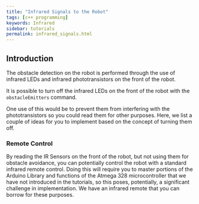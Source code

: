 ```yaml
---
title: "Infrared Signals to the Robot"
tags: [c++ programming]
keywords: Infrared
sidebar: tutorials
permalink: infrared_signals.html
---
```


## Introduction

The obstacle detection on the robot is performed through the use of infrared LEDs and infrared phototransistors on the front of the robot.


It is possible to turn off the infrared LEDs on the front of the robot with the `obstacleEmitters` command.

One use of this would be to prevent them from interfering with the phototransistors so you could read them for other purposes. Here, we list a couple of ideas for you to implement based on the concept of turning them off.

### Remote Control

By reading the IR Sensors on the front of the robot, but not using them for obstacle avoidance, you can potentially control the robot with a standard infrared remote control. Doing this will require you to master portions of the Arduino Library and functions of the Atmega 328 microcontroller that we have not introduced in the tutorials, so this poses, potentially, a significant challenge in implementation. We have an infrared remote that you can borrow for these purposes.

[//]: # ("### Race Start One of the optional challenges is to race your robots using the line follower in order to try to get the best time, but it is possible to do a head-to-head robot-vs-robot race. We'd need to set up a lot of additional infrastructure, and you could help us to build that infrastructure by writing the software that would allow the robots to wait for an infrared signal to start the race. If you take this on, you can also help us to design a suitable race course for the robots to challenge each other on.")

